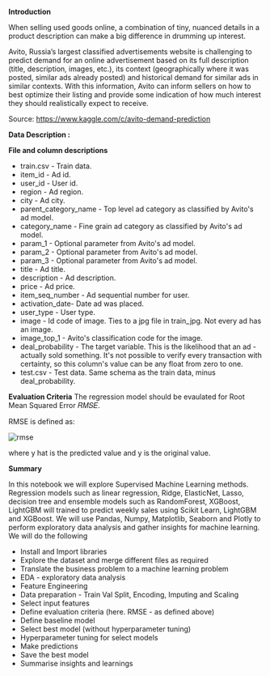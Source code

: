 
**Introduction**

When selling used goods online, a combination of tiny, nuanced details in a product description can make a big difference in drumming up interest.

Avito, Russia’s largest classified advertisements website is challenging to predict demand for an online advertisement based on its full description (title, description, images, etc.), its context (geographically where it was posted, similar ads already posted) and historical demand for similar ads in similar contexts. With this information, Avito can inform sellers on how to best optimize their listing and provide some indication of how much interest they should realistically expect to receive.

Source: https://www.kaggle.com/c/avito-demand-prediction

**Data Description :**

**File and column descriptions**

- train.csv - Train data.
- item_id - Ad id.
- user_id - User id.
- region - Ad region.
- city - Ad city.
- parent_category_name - Top level ad category as classified by Avito's ad model.
- category_name - Fine grain ad category as classified by Avito's ad model.
- param_1 - Optional parameter from Avito's ad model.
- param_2 - Optional parameter from Avito's ad model.
- param_3 - Optional parameter from Avito's ad model.
- title - Ad title.
- description - Ad description.
- price - Ad price.
- item_seq_number - Ad sequential number for user.
- activation_date- Date ad was placed.
- user_type - User type.
- image - Id code of image. Ties to a jpg file in train_jpg. Not every ad has an image.
- image_top_1 - Avito's classification code for the image.
- deal_probability - The target variable. This is the likelihood that an ad - actually sold something. It's not possible to verify every transaction with certainty, so this column's value can be any float from zero to one.
- test.csv - Test data. Same schema as the train data, minus deal_probability.

**Evaluation Criteria**
The regression model should be evaulated for Root Mean Squared Error 𝑅𝑀𝑆𝐸.

RMSE is defined as:

![rmse](https://imgur.com/ZsHq13D.png)



where y hat is the predicted value and y is the original value.

**Summary**

In this notebook we will explore Supervised Machine Learning methods. Regression models such as linear regression, Ridge, ElasticNet, Lasso, decision tree and ensemble models such as RandomForest, XGBoost, LightGBM will trained to predict weekly sales using Scikit Learn, LightGBM and XGBoost. We will use Pandas, Numpy, Matplotlib, Seaborn and Plotly to perform exploratory data analysis and gather insights for machine learning. We will do the following

- Install and Import libraries
- Explore the dataset and merge different files as required
- Translate the business problem to a machine learning problem
- EDA - exploratory data analysis
- Feature Engineering
- Data preparation - Train Val Split, Encoding, Imputing and Scaling
- Select input features
- Define evaluation criteria (here. RMSE - as defined above)
- Define baseline model
- Select best model (without hyperparameter tuning)
- Hyperparameter tuning for select models
- Make predictions
- Save the best model
- Summarise insights and learnings
